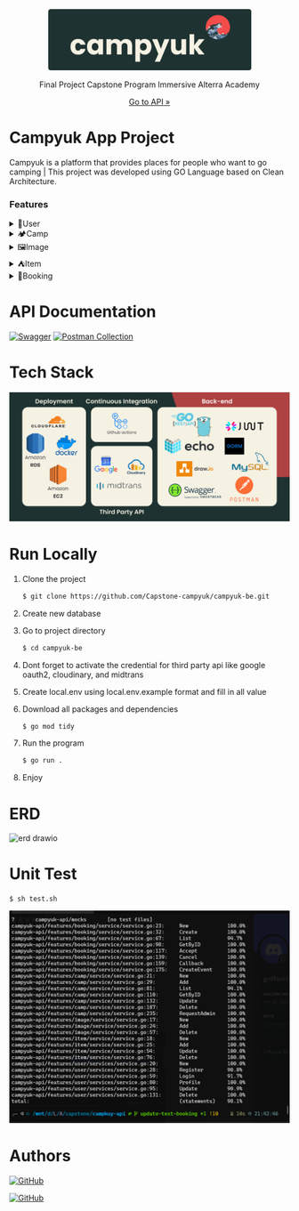 <div id="top"></div>

<!-- PROJECT LOGO -->
<div align="center">
<!--  mengarah ke repo  -->
  <a href="https://abiasa.site/">
    <img src="docs/images/logo-with-frame.png" width="365" height="110">
  </a>

  <p align="center">
    Final Project Capstone Program Immersive Alterra Academy
  </p>
  <a href="https://abiasa.site/">Go to API »</a>

</div>

# Campyuk App Project

<div>
<p>
Campyuk is a platform that provides places for people who want to go camping | This project was developed using GO Language based on Clean Architecture.
</p>

</div>

<div>
<h3>Features</h3>
<details><summary>👤User</summary>
<p>
In this feature the user can login and register as a guest (cutomer) or host (camp owner)

| Method | Endpoint  | JWT Token | Role  | Function                                          |
| ------ | --------- | --------- | ----- | ------------------------------------------------- |
| POST   | /login    | NO        | -     | This is how Guest or Host log in.                 |
| POST   | /register | NO        | -     | This is how Guest or Host register their account. |
| GET    | /users    | YES       | guest | Guest obtain their account information.           |
| PUT    | /users    | YES       | guest | This is how Guest Update their profile.           |
| DELETE | /users    | YES       | guest | This is how users Deactive their profile.         |

</p>
</details>

<details><summary>🏕️Camp</summary>
<p>
In this feature, the host can manage the campground, and the admin can confirm the campground submitted by the host.

| Method | Endpoint                  | JWT Token | Role                 | Function                                                                                                                                               |
| ------ | ------------------------- | --------- | -------------------- | ------------------------------------------------------------------------------------------------------------------------------------------------------ |
| POST   | /camps                    | YES       | host                 | The process of adding new camps.                                                                                                                       |
| GET    | /camps?page={page_number} | NO/YES    | non/guest/host/admin | Non user and Guest can see the camps that have been accepted, The Host only can see his own camps, and the Admin only see camps that are still pending |
| GET    | /camps/{id}               | NO/YES    | non/guest/host/admin | Displaying booking detail by id.                                                                                                                       |
| PUT    | /camps/{id}               | YES       | host                 | The process of updating information about the camps.                                                                                                   |
| DELETE | /camps/{id}               | YES       | host                 | The process of deleting the camps.                                                                                                                     |
| PUT    | /camps/{id}/accept        | YES       | admin                | Accept the camps that proposed by host.                                                                                                                |
| PUT    | /camps/{id}/decline       | YES       | admin                | Decline the camps that proposed by host.                                                                                                               |

</p>
</details>

<details><summary>🖼️Image</summary>
<p>
In this feature, the host can manage the pictures in the campground, such as adding and deleting pictures.

| Method | Endpoint     | JWT Token | Role | Function                                            |
| ------ | ------------ | --------- | ---- | --------------------------------------------------- |
| POST   | /images      | YES       | host | The process of adding pictures to the campground.   |
| DELETE | /images/{id} | YES       | host | The process of deleting pictures to the campground. |

</p>
</details>

<details><summary>⛺Item</summary>
<p>
In this feature, the host can manage the items in the campground, such as adding and deleting items.

| Method | Endpoint    | JWT Token | Role | Function                                          |
| ------ | ----------- | --------- | ---- | ------------------------------------------------- |
| POST   | /items      | YES       | host | Melakukan proses menambah item pada camp ground.  |
| DELETE | /items/{id} | YES       | host | Melakukan proses menghapus item pada camp ground. |

</p>
</details>

<details><summary>🎫Booking</summary>
<p>
In this feature, the guest can view their booking list. Then, the host can view the booking list in their camp. The guest can cancel the transaction if they haven't made the payment. The host can accept and cancel the transaction.

| Method | Endpoint                 | JWT Token | Role       | Function                                                                                                                                                                 |
| ------ | ------------------------ | --------- | ---------- | ------------------------------------------------------------------------------------------------------------------------------------------------------------------------ |
| POST   | /bookings                | YES       | guest      | The process of booking a camp.                                                                                                                                           |
| GET    | /bookings                | YES       | guest/host | Displaying the list of bookings that belong to the currently logged-in guest. For the host role, it only displays the booking list of the currently logged in host camp. |
| GET    | /bookings/{id}           | YES       | guest/host | Displaying the booking details of the currently logged in user.                                                                                                          |
| PUT    | /bookings/{id}/accept    | YES       | host       | The process of accepting a booking transaction, which changes the booking status to "ACCEPTED."                                                                          |
| PUT    | /bookings/{id}/cancel    | YES       | guest/host | The process of cancelling a booking transaction for a user who hasn't made the payment.                                                                                  |
| POST   | /bookings/callback       | NO        | -          | Retrieving transaction data from Midtrans.                                                                                                                               |
| GET    | /bookings/{id}/oauth     | NO        | -          | The process of logging in using the Google API for authentication.                                                                                                       |
| GET    | /bookings/oauth/callback | NO        | -          | Getting the code provided by the Google API after the authentication process and creating an event in the calendar of the logged in user.                                |

</p>
</details>

</div>


# API Documentation

[![Swagger](https://img.shields.io/badge/-Swagger-%23Clojure?style=for-the-badge&logo=swagger&logoColor=white)](https://app.swaggerhub.com/apis-docs/GRIFFINHENRY07_1/campyuk/1.0.0) [![Postman Collection](https://img.shields.io/badge/Postman-FF6C37?style=for-the-badge&logo=postman&logoColor=white)](https://www.postman.com/blue-rocket-532366/workspace/task-alta/collection/19389812-c3aa7b0b-cff6-4edf-abfa-e53778dbb602?action=share&creator=19389812)

# Tech Stack

<div align="center">
    <img src="docs/images/tech-stack.jpg">
</div>


# Run Locally

1. Clone the project

    ```bash
    $ git clone https://github.com/Capstone-campyuk/campyuk-be.git
    ```

2. Create new database

3. Go to project directory

    ```bash
    $ cd campyuk-be
    ```

4. Dont forget to activate the credential for third party api like google oauth2, cloudinary, and midtrans
5. Create local.env using local.env.example format and fill in all value
6. Download all packages and dependencies
    ```bash
    $ go mod tidy
    ```
7. Run the program
    ```bash
    $ go run .
    ```
8. Enjoy


# ERD

![erd drawio](https://user-images.githubusercontent.com/119381998/218243585-ab437b99-8b89-4a24-bd2b-10f4c9844036.png)


# Unit Test

```
$ sh test.sh
```

<div align="center">
    <img src="docs/test_overall_2023-02-10_21-44-51.png" >
</div>


# Authors

[![GitHub](https://img.shields.io/badge/helmi-%23121011.svg?style=for-the-badge&logo=github&logoColor=red)](https://github.com/helmimuzkr)

[![GitHub](https://img.shields.io/badge/griffin-%23121011.svg?style=for-the-badge&logo=github&logoColor=blue)](https://github.com/kgriffinh)
